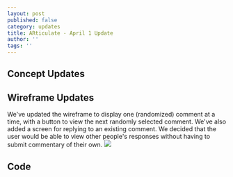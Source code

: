 ```yaml
---
layout: post
published: false
category: updates
title: ARticulate - April 1 Update
author: ''
tags: ''
---
```

## Concept Updates

## Wireframe Updates
We've updated the wireframe to display one (randomized) comment at a time, with a button to view the next randomly selected comment. We've also added a screen for replying to an existing comment. We decided that the user would be able to view other people's responses without having to submit commentary of their own. 
![]({{site.baseurl}}/assets/Screen%20Shot%202021-03-31%20at%2010.34.23%20PM.png)

## Code
